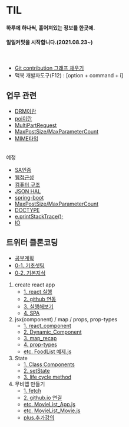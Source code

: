 # TIL

#### 하루에 하나씩, 흩어져있는 정보를 한곳에.
####  일일커밋을 시작합니다.(2021.08.23~)
<br>


<!-- 개괄은 이렇게 사용하기로 합니다. -->
<!-- 
폴더 이름엔 스페이스 공백이 있으면 링크 인식이 안됩니다.
## 대주제
* 폴더 이름
    + 소주제
        - [제목](./폴더이름/경로.md)
        - 쭉쭉 쓰기 
-->

<!-- Git push 메시지 -->
<!--
git add .
git commit -m "커밋메시지"
git push origin
 -->
 
<!-- Git 내용 업데이트 -->
<!--
git pull origin
아무것도 없는 상태에서 연결하는건 git clone이다.
 -->

* [Git contribution 그래프 채우기](./Git_contribution.md)
* 맥북 개발자도구(F12) : [option + command + i]


## 업무 관련
* [DRM이란](./업무지식/DRM.md)
* [poi이란](./업무지식/poi.md)
* [MultiPartRequest](./업무지식/MultiPartRequest.md)
* [MaxPostSize/MaxParameterCount](./업무지식/MaxPostSize.md)
* [MIME타입](./업무지식/MimeType.md)

<br>
예정

* [SA인증](./업무지식/SA인증.md)
* [웹접근성](./업무지식/웹접근성.md)
* [컴퓨터 구조](./업무지식/컴퓨터구조.md)
* [JSON HAL](./업무지식/JSON_HAL.md)
* [spring-boot](./업무지식/spring-boot.md)
* [MaxPostSize/MaxParameterCount](./업무지식/MaxPostSize.md)
* [DOCTYPE](./업무지식/DOCTYPE.md)
* [e.printStackTrace();](./업무지식/e.printStackTrace();.md)
* [IO](./업무지식/IO.md)


    

## 트위터 클론코딩
* [공부계획](./트위터_클론코딩/계획.md)
* [0-1. 기초셋팅](./트위터_클론코딩/셋팅.md)
* [0-2. 기본지식](./트위터_클론코딩/기본지식.md)
1. create react app
    + [1. react 실행](./트위터_클론코딩/react_실행.md)
    + [2. github 연동](./트위터_클론코딩/github_연동.md)
    + [3. 실행해보기](./트위터_클론코딩/실행해보기.md)
    + [4. SPA](./트위터_클론코딩/SPA.md)
2. jsx(component) / map / props, prop-types
    + [1. react_component](./트위터_클론코딩/react_component.md)
    + [2. Dynamic_Component](./트위터_클론코딩/Dynamic_Component.md)
    + [3. map_recap](./트위터_클론코딩/map_recap.md)
    + [4. prop-types](./트위터_클론코딩/prop-types.md)
    + [etc. FoodList 예제.js](./트위터_클론코딩/FoodList_App.js)
3. State
    + [1. Class Components](./트위터_클론코딩/Class_Components.md)
    + [2. setState](./트위터_클론코딩/setState.md)
    + [3. life cycle method](./트위터_클론코딩/life_cycle_method.md)
4. 무비앱 만들기
    + [1. fetch](./트위터_클론코딩/fetch.md)
    + [2. github.io 연결](./트위터_클론코딩/github_io.md)
    + [etc. MovieList_App.js](./트위터_클론코딩/MovieList_App.js)
    + [etc. MovieList_Movie.js](./트위터_클론코딩/MovieList_Movie.js)
    + [plus.추가강의](./트위터_클론코딩/PlusLecture.md)